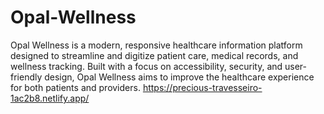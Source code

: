 # Opal-Wellness
Opal Wellness is a modern, responsive healthcare information platform designed to streamline and digitize patient care, medical records, and wellness tracking. Built with a focus on accessibility, security, and user-friendly design, Opal Wellness aims to improve the healthcare experience for both patients and providers.
https://precious-travesseiro-1ac2b8.netlify.app/
